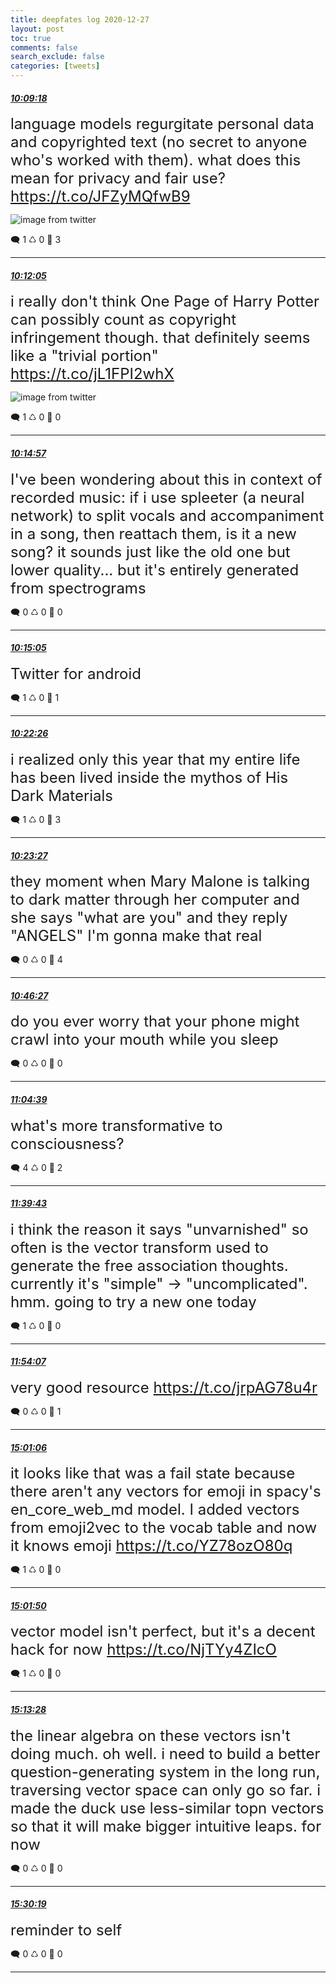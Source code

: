 ```yaml
---
title: deepfates log 2020-12-27
layout: post
toc: true
comments: false
search_exclude: false
categories: [tweets]
---
```



#### <a href = "https://twitter.com/deepfates/status/1343242565873774594">*10:09:18*</a>

<font size="5">language models regurgitate personal data and copyrighted text (no secret to anyone who's worked with them). what does this mean for privacy and fair use?  https://t.co/JFZyMQfwB9</font>

![image from twitter](/images/EqQn_pTWMAA4z9u.jpg)


🗨️ 1 ♺ 0 🤍  3   

---
    
#### <a href = "https://twitter.com/deepfates/status/1343243266670657539">*10:12:05*</a>

<font size="5">i really don't think One Page of Harry Potter can possibly count as copyright infringement though. that definitely seems like a "trivial portion"  https://t.co/jL1FPI2whX</font>

![image from twitter](/images/EqQoobBXAAYwGIU.jpg)


🗨️ 1 ♺ 0 🤍  0   

---
    
#### <a href = "https://twitter.com/deepfates/status/1343243988053204992">*10:14:57*</a>

<font size="5">I've been wondering about this in context of recorded music: if i use spleeter (a neural network) to split vocals and accompaniment in a song, then reattach them, is it a new song? it sounds just like the old one but lower quality... but it's entirely generated from spectrograms</font>



🗨️ 0 ♺ 0 🤍  0   

---
    
#### <a href = "https://twitter.com/deepfates/status/1343244020261265416">*10:15:05*</a>

<font size="5">Twitter for android</font>



🗨️ 1 ♺ 0 🤍  1   

---
    
#### <a href = "https://twitter.com/deepfates/status/1343245869693493250">*10:22:26*</a>

<font size="5">i realized only this year that my entire life has been lived inside the mythos of His Dark Materials</font>



🗨️ 1 ♺ 0 🤍  3   

---
    
#### <a href = "https://twitter.com/deepfates/status/1343246124933668873">*10:23:27*</a>

<font size="5">they moment when Mary Malone is talking to dark matter through her computer and she says "what are you" and they reply  "ANGELS"  I'm gonna make that real</font>



🗨️ 0 ♺ 0 🤍  4   

---
    
#### <a href = "https://twitter.com/deepfates/status/1343251913282883591">*10:46:27*</a>

<font size="5">do you ever worry that your phone might crawl into your mouth while you sleep</font>



🗨️ 0 ♺ 0 🤍  0   

---
    
#### <a href = "https://twitter.com/deepfates/status/1343256495887183879">*11:04:39*</a>

<font size="5">what's more transformative to consciousness?</font>



🗨️ 4 ♺ 0 🤍  2   

---
    
#### <a href = "https://twitter.com/deepfates/status/1343265317812908033">*11:39:43*</a>

<font size="5">i think the reason it says "unvarnished" so often is  the vector transform used to generate the free association thoughts. currently it's "simple" -&gt; "uncomplicated". hmm. going to try a new one today</font>



🗨️ 1 ♺ 0 🤍  0   

---
    
#### <a href = "https://twitter.com/deepfates/status/1343268941456666625">*11:54:07*</a>

<font size="5">very good resource  https://t.co/jrpAG78u4r</font>



🗨️ 0 ♺ 0 🤍  1   

---
    
#### <a href = "https://twitter.com/deepfates/status/1343315999588818945">*15:01:06*</a>

<font size="5">it looks like that was a fail state because there aren't any vectors for emoji in spacy's en_core_web_md model. I added vectors from emoji2vec to the vocab table and now it knows emoji  https://t.co/YZ78ozO80q</font>



🗨️ 1 ♺ 0 🤍  0   

---
    
#### <a href = "https://twitter.com/deepfates/status/1343316183139954694">*15:01:50*</a>

<font size="5">vector model isn't perfect, but it's a decent hack for now  https://t.co/NjTYy4ZIcO</font>



🗨️ 1 ♺ 0 🤍  0   

---
    
#### <a href = "https://twitter.com/deepfates/status/1343319112760631296">*15:13:28*</a>

<font size="5">the linear algebra on these vectors isn't doing much. oh well. i need to build a better question-generating system in the long run, traversing vector space can only go so far. i made the duck use less-similar topn vectors so that it will make bigger intuitive leaps. for now</font>



🗨️ 0 ♺ 0 🤍  0   

---
    
#### <a href = "https://twitter.com/deepfates/status/1343323350458920962">*15:30:19*</a>

<font size="5">reminder to self</font>



🗨️ 0 ♺ 0 🤍  0   

---
    
            

